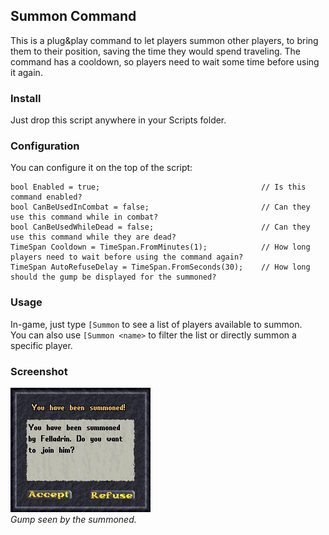 ## Summon Command

This is a plug&play command to let players summon other players, to bring them to their position, saving the time they would spend traveling. The command has a cooldown, so players need to wait some time before using it again.

### Install

Just drop this script anywhere in your Scripts folder.

### Configuration

You can configure it on the top of the script:

    bool Enabled = true;                                    // Is this command enabled?
    bool CanBeUsedInCombat = false;                         // Can they use this command while in combat?
    bool CanBeUsedWhileDead = false;                        // Can they use this command while they are dead?
    TimeSpan Cooldown = TimeSpan.FromMinutes(1);            // How long players need to wait before using the command again?
    TimeSpan AutoRefuseDelay = TimeSpan.FromSeconds(30);    // How long should the gump be displayed for the summoned?

### Usage

In-game, just type `[Summon` to see a list of players available to summon.  
You can also use `[Summon <name>` to filter the list or directly summon a specific player.

### Screenshot

![](screenshot.png)  
*Gump seen by the summoned.*
